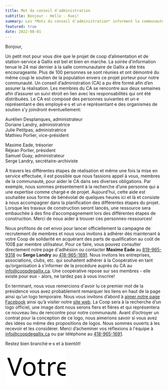 ```yaml
---
title: Mot du conseil d'administration  
subtitle: Bonjour - Hello - Kuei!
summary: Les *Mots du conseil d'administration* informent la communauté à propos des derniers avancements du projet, des détails, etc. Celui-ci se veut le premier billet, décrivant les dernières nouvelles depuis la rencontre du 24 mai, notamment les membres du CA, le lancement de la campagne d'adhésion et plus encore!
featured: true
date: 2022-08-01
---
```


Bonjour,

Un petit mot pour vous dire que le projet de coop d’alimentation et de station-service à Gallix est bel et bien en marche. La soirée d’information tenue le 24 mai dernier à la salle communautaire de Gallix a été très encourageante. Plus de 100 personnes se sont réunies et ont démontré du même coup le soutien de la population envers ce projet porteur pour notre communauté. Un conseil d’administration (CA) a pu être formé afin d’en assurer la réalisation. Les membres du CA se rencontre aux deux semaines afin d’assurer un suivi étroit en lien avec les responsabilités qui ont été distribuées. Le CA est composé des personnes suivantes et un·e représentant·e des employé·e·s et un·e représentant·e des organismes de soutien s’y joindront éventuellement:

<div class="row">
<div class="col col-md-6">
<p>
Aurélien Desplanques, administrateur<br>
Doriane Landry, administratrice<br>
Julie Petitpas, administratrice<br>
Mathieu Porlier, vice-président<br>
</p>
</div>
<div class="col col-md-6">
<p>
Maxime Eade, trésorier<br>
Réjean Porlier, président<br>
Samuel Guay, administrateur <br>
Serge Landry, secrétaire-archiviste<br>
</p>
</div>
</div>

À travers les différentes étapes de réalisation et même une fois la mise en service effectuée, il est possible que nous fassions appel à vous, membres de la communauté, pour aider le CA dans ses diverses obligations. Par exemple, nous sommes présentement à la recherche d’une personne qui a une expertise comme chargé·e de projet. Aujourd’hui, cette aide est souhaitée sous forme de bénévolat de quelques heures ici et là et consiste à nous accompagner dans la planification des différentes étapes du projet. Lorsque les travaux de construction seront lancés, une ressource sera embauchée à des fins d’accompagnement lors des différentes étapes de construction. Merci de nous aider à trouver ces personnes-ressources!

Nous profitons de cet envoi pour lancer officiellement la campagne de recrutement de membres et nous vous invitons à adhérer dès maintenant à votre Coop de solidarité en acquérant des parts de qualification au coût de 100$ par membre utilisateur. Pour ce faire, vous pouvez consulter directement notre page d'adhésion ou contacter **Maxime
Eade** au [819-965-9318](tel:8199659318) ou **Serge Landry** au [418-965-1691](tel:4189651691). Nous invitons les entreprises, associations, clubs, etc. qui souhaitent adhérer à la Coopérative en tant qu’organisation à s’informer de la procédure auprès du CA au info@coopdegallix.ca. Une coopérative repose sur ses membres - elle existe pour eux - alors, ne tardez pas à vous inscrire!

En terminant, nous vous remercions d'avoir lu ce premier mot de la présidence vous avez probablement remarquer les liens en haut de la page ainsi qu’un logo temporaire. Nous vous invitons d’abord à [aimer notre page Facebook](https://facebook.com/CoopdeGallix) ainsi qu’à visiter notre [site web](https://coopdegallix.ca/). La Coop sera à la recherche d’un logo officiel, une image dont nous serons fiers et fières et qui représentera ce nouveau lieu de rencontre pour notre communauté. Avant d’octroyer un contrat pour la conception de ce logo, nous aimerions savoir si vous avez des idées ou même des propositions de logos. Nous sommes ouverts à les recevoir et les considérer. Merci d’acheminer vos réflexions à l'équipe à [info@coopdegallix.ca](mailto:info@coopdegallix.ca) ou par téléphone au [418-965-1691](tel:418-965-1691).

Restez bien branché·e·s et à bientôt!

![signature](/img/votre_ca.svg)